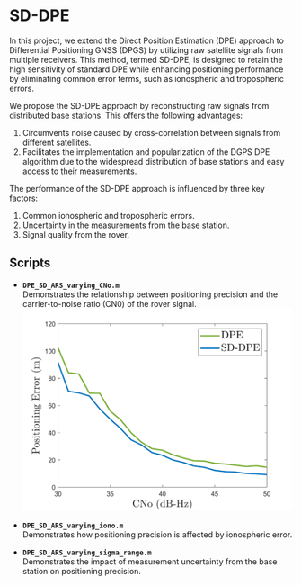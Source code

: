 # SD-DPE

In this project, we extend the Direct Position Estimation (DPE) approach to Differential Positioning GNSS (DPGS) by utilizing raw satellite signals from multiple receivers. This method, termed SD-DPE, is designed to retain the high sensitivity of standard DPE while enhancing positioning performance by eliminating common error terms, such as ionospheric and tropospheric errors.

We propose the SD-DPE approach by reconstructing raw signals from distributed base stations. This offers the following advantages:

1. Circumvents noise caused by cross-correlation between signals from different satellites.
2. Facilitates the implementation and popularization of the DGPS DPE algorithm due to the widespread distribution of base stations and easy access to their measurements.

The performance of the SD-DPE approach is influenced by three key factors:

1. Common ionospheric and tropospheric errors.
2. Uncertainty in the measurements from the base station.
3. Signal quality from the rover.

## Scripts

- **`DPE_SD_ARS_varying_CNo.m`**  
  Demonstrates the relationship between positioning precision and the carrier-to-noise ratio (CN0) of the rover signal.  
  <img src="figs/error_vs_CNo.png" alt="Positioning Error vs CN0" width="600"/>

- **`DPE_SD_ARS_varying_iono.m`**  
  Demonstrates how positioning precision is affected by ionospheric error.

- **`DPE_SD_ARS_varying_sigma_range.m`**  
  Demonstrates the impact of measurement uncertainty from the base station on positioning precision.
